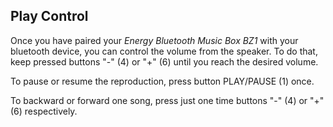 ## Play Control

Once you have paired your *Energy Bluetooth Music Box BZ1* with your bluetooth device, you can control the volume from the speaker. To do that, keep pressed buttons "-" (4) or "+" (6) until you reach the desired volume.

To pause or resume the reproduction, press button PLAY/PAUSE (1) once.

To backward or forward one song, press just one time buttons "-" (4) or "+" (6) respectively.
